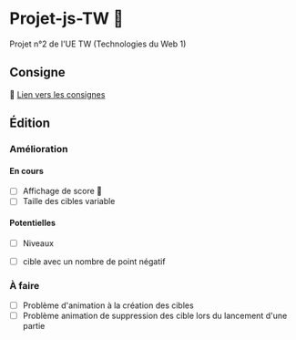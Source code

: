 # Projet-js-TW :shit:
Projet n°2 de l'UE TW (Technologies du Web 1)

## Consigne

:link: [Lien vers les consignes](http://www.fil.univ-lille1.fr/~routier/enseignement/licence/tw1/tdtp/mini-projet/js-2018/mini-projet-javascript.html)
## Édition
### Amélioration
#### En cours
- [ ] Affichage de score :100:
- [ ] Taille des cibles variable

#### Potentielles
- [ ] Niveaux
- [ ] cible avec un nombre de point négatif


### À faire
- [ ] Problème d'animation à la création des cibles
- [ ] Problème animation de suppression des cible lors du lancement d'une partie
